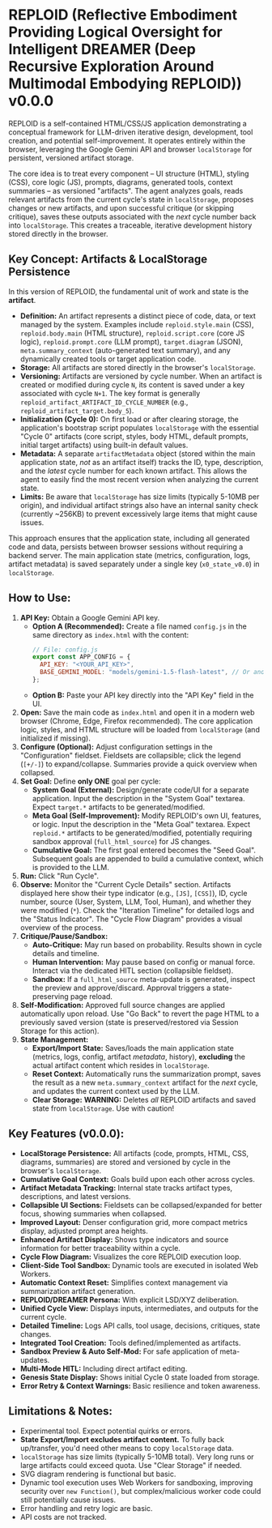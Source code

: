 # REPLOID (Reflective Embodiment Providing Logical Oversight for Intelligent DREAMER (Deep Recursive Exploration Around Multimodal Embodying REPLOID)) v0.0.0

REPLOID is a self-contained HTML/CSS/JS application demonstrating a conceptual framework for LLM-driven iterative design, development, tool creation, and potential self-improvement. It operates entirely within the browser, leveraging the Google Gemini API and browser `localStorage` for persistent, versioned artifact storage.

The core idea is to treat every component – UI structure (HTML), styling (CSS), core logic (JS), prompts, diagrams, generated tools, context summaries – as versioned "artifacts". The agent analyzes goals, reads relevant artifacts from the current cycle's state in `localStorage`, proposes changes or new artifacts, and upon successful critique (or skipping critique), saves these outputs associated with the _next_ cycle number back into `localStorage`. This creates a traceable, iterative development history stored directly in the browser.

## Key Concept: Artifacts & LocalStorage Persistence

In this version of REPLOID, the fundamental unit of work and state is the **artifact**.

- **Definition:** An artifact represents a distinct piece of code, data, or text managed by the system. Examples include `reploid.style.main` (CSS), `reploid.body.main` (HTML structure), `reploid.script.core` (core JS logic), `reploid.prompt.core` (LLM prompt), `target.diagram` (JSON), `meta.summary_context` (auto-generated text summary), and any dynamically created tools or target application code.
- **Storage:** All artifacts are stored directly in the browser's `localStorage`.
- **Versioning:** Artifacts are versioned by cycle number. When an artifact is created or modified during cycle `N`, its content is saved under a key associated with cycle `N+1`. The key format is generally `reploid_artifact_ARTIFACT_ID_CYCLE_NUMBER` (e.g., `reploid_artifact_target.body_5`).
- **Initialization (Cycle 0):** On first load or after clearing storage, the application's bootstrap script populates `localStorage` with the essential "Cycle 0" artifacts (core script, styles, body HTML, default prompts, initial target artifacts) using built-in default values.
- **Metadata:** A separate `artifactMetadata` object (stored within the main application state, _not_ as an artifact itself) tracks the ID, type, description, and the _latest_ cycle number for each known artifact. This allows the agent to easily find the most recent version when analyzing the current state.
- **Limits:** Be aware that `localStorage` has size limits (typically 5-10MB per origin), and individual artifact strings also have an internal sanity check (currently ~256KB) to prevent excessively large items that might cause issues.

This approach ensures that the application state, including all generated code and data, persists between browser sessions without requiring a backend server. The main application state (metrics, configuration, logs, artifact metadata) is saved separately under a single key (`x0_state_v0.0`) in `localStorage`.

## How to Use:

1.  **API Key:** Obtain a Google Gemini API key.
    - **Option A (Recommended):** Create a file named `config.js` in the same directory as `index.html` with the content:
      ```javascript
      // File: config.js
      export const APP_CONFIG = {
        API_KEY: "<YOUR_API_KEY>",
        BASE_GEMINI_MODEL: "models/gemini-1.5-flash-latest", // Or another compatible model
      };
      ```
    - **Option B:** Paste your API key directly into the "API Key" field in the UI.
2.  **Open:** Save the main code as `index.html` and open it in a modern web browser (Chrome, Edge, Firefox recommended). The core application logic, styles, and HTML structure will be loaded from `localStorage` (and initialized if missing).
3.  **Configure (Optional):** Adjust configuration settings in the "Configuration" fieldset. Fieldsets are collapsible; click the legend (`[+/-]`) to expand/collapse. Summaries provide a quick overview when collapsed.
4.  **Set Goal:** Define **only ONE** goal per cycle:
    - **System Goal (External):** Design/generate code/UI for a separate application. Input the description in the "System Goal" textarea. Expect `target.*` artifacts to be generated/modified.
    - **Meta Goal (Self-Improvement):** Modify REPLOID's own UI, features, or logic. Input the description in the "Meta Goal" textarea. Expect `reploid.*` artifacts to be generated/modified, potentially requiring sandbox approval (`full_html_source`) for JS changes.
    - **Cumulative Goal:** The first goal entered becomes the "Seed Goal". Subsequent goals are appended to build a cumulative context, which is provided to the LLM.
5.  **Run:** Click "Run Cycle".
6.  **Observe:** Monitor the "Current Cycle Details" section. Artifacts displayed here show their type indicator (e.g., `[JS]`, `[CSS]`), ID, cycle number, source (User, System, LLM, Tool, Human), and whether they were modified (`*`). Check the "Iteration Timeline" for detailed logs and the "Status Indicator". The "Cycle Flow Diagram" provides a visual overview of the process.
7.  **Critique/Pause/Sandbox:**
    - **Auto-Critique:** May run based on probability. Results shown in cycle details and timeline.
    - **Human Intervention:** May pause based on config or manual force. Interact via the dedicated HITL section (collapsible fieldset).
    - **Sandbox:** If a `full_html_source` meta-update is generated, inspect the preview and approve/discard. Approval triggers a state-preserving page reload.
8.  **Self-Modification:** Approved full source changes are applied automatically upon reload. Use "Go Back" to revert the page HTML to a previously saved version (state is preserved/restored via Session Storage for this action).
9.  **State Management:**
    - **Export/Import State:** Saves/loads the main application state (metrics, logs, config, artifact _metadata_, history), **excluding** the actual artifact content which resides in `localStorage`.
    - **Reset Context:** Automatically runs the summarization prompt, saves the result as a new `meta.summary_context` artifact for the _next_ cycle, and updates the current context used by the LLM.
    - **Clear Storage:** **WARNING:** Deletes _all_ REPLOID artifacts and saved state from `localStorage`. Use with caution!

## Key Features (v0.0.0):

- **LocalStorage Persistence:** All artifacts (code, prompts, HTML, CSS, diagrams, summaries) are stored and versioned by cycle in the browser's `localStorage`.
- **Cumulative Goal Context:** Goals build upon each other across cycles.
- **Artifact Metadata Tracking:** Internal state tracks artifact types, descriptions, and latest versions.
- **Collapsible UI Sections:** Fieldsets can be collapsed/expanded for better focus, showing summaries when collapsed.
- **Improved Layout:** Denser configuration grid, more compact metrics display, adjusted prompt area heights.
- **Enhanced Artifact Display:** Shows type indicators and source information for better traceability within a cycle.
- **Cycle Flow Diagram:** Visualizes the core REPLOID execution loop.
- **Client-Side Tool Sandbox:** Dynamic tools are executed in isolated Web Workers.
- **Automatic Context Reset:** Simplifies context management via summarization artifact generation.
- **REPLOID/DREAMER Persona:** With explicit LSD/XYZ deliberation.
- **Unified Cycle View:** Displays inputs, intermediates, and outputs for the current cycle.
- **Detailed Timeline:** Logs API calls, tool usage, decisions, critiques, state changes.
- **Integrated Tool Creation:** Tools defined/implemented as artifacts.
- **Sandbox Preview & Auto Self-Mod:** For safe application of meta-updates.
- **Multi-Mode HITL:** Including direct artifact editing.
- **Genesis State Display:** Shows initial Cycle 0 state loaded from storage.
- **Error Retry & Context Warnings:** Basic resilience and token awareness.

## Limitations & Notes:

- Experimental tool. Expect potential quirks or errors.
- **State Export/Import excludes artifact content.** To fully back up/transfer, you'd need other means to copy `localStorage` data.
- `localStorage` has size limits (typically 5-10MB total). Very long runs or large artifacts could exceed quota. Use "Clear Storage" if needed.
- SVG diagram rendering is functional but basic.
- Dynamic tool execution uses Web Workers for sandboxing, improving security over `new Function()`, but complex/malicious worker code could still potentially cause issues.
- Error handling and retry logic are basic.
- API costs are not tracked.
